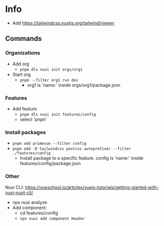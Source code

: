 # Info

- Add <https://tailwindcss.nuxtjs.org/tailwind/viewer>

## Commands

### Organizations

- Add org
  - ```pnpm dlx nuxi init orgs/org1```
- Start org
  - ```pnpm --filter org1 run dev```
    - org1 is 'name:' inside orgs/org1/package.json

### Features

- Add feature
  - ``` pnpm dlx nuxi init features/config ```
  - select 'pnpn'

### Install packages

- ``` pnpm add primevue --filter config ```
- ``` pnpm add -D tailwindcss postcss autoprefixer --filter ./features/config ```
  - Install package to a specific feature. config is 'name:' inside features/config/package.json

### Other

Nuxi CLI: <https://vueschool.io/articles/vuejs-tutorials/getting-started-with-nuxi-nuxt-cli/>

- npx nuxi analyze
- Add component:
  - cd features/config
  - ``` npx nuxi add component Header ```
